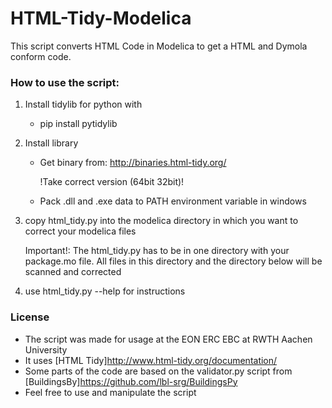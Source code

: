 # HTML-Tidy-Modelica
This script converts HTML Code in Modelica to get a HTML and Dymola conform code.

### How to use the script:

 1. Install tidylib for python with
	- pip install pytidylib

2. Install library
	- Get binary from: http://binaries.html-tidy.org/
	
		!Take correct version (64bit 32bit)!

	- Pack .dll and .exe data to PATH environment variable in windows

3. copy html_tidy.py into the modelica directory in which you want to correct your modelica files
	
	Important!: The html_tidy.py has to be in one directory with your package.mo file. All files in this directory and the directory below will be scanned and corrected
	
4. use html_tidy.py --help for instructions


### License
- The script was made for usage at the EON ERC EBC at RWTH Aachen University
- It uses [HTML Tidy]http://www.html-tidy.org/documentation/
- Some parts of the code are based on the validator.py script from [BuildingsBy]https://github.com/lbl-srg/BuildingsPy 
- Feel free to use and manipulate the script
